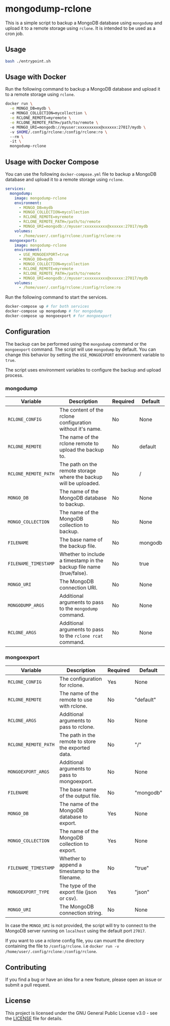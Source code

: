 # mongodump-rclone

This is a simple script to backup a MongoDB database using `mongodump` and upload it to a remote storage using `rclone`. It is intended to be used as a cron job.

## Usage

```bash
bash ./entrypoint.sh
```

## Usage with Docker

Run the following command to backup a MongoDB database and upload it to a remote storage using `rclone`.

```bash
docker run \
  -e MONGO_DB=mydb \ 
  -e MONGO_COLLECTION=mycollection \
  -e RCLONE_REMOTE=myremote \
  -e RCLONE_REMOTE_PATH=/path/to/remote \ 
  -e MONGO_URI=mongodb://myuser:xxxxxxxxxx@xxxxxx:27017/mydb \ 
  -v $HOME/.config/rclone:/config/rclone:ro \ 
  --rm \ 
  -it \
  mongodump-rclone
```

## Usage with Docker Compose

You can use the following `docker-compose.yml` file to backup a MongoDB database and upload it to a remote storage using `rclone`.

```yaml
services:
  mongodump:
    image: mongodump-rclone
    environment:
      - MONGO_DB=mydb
      - MONGO_COLLECTION=mycollection
      - RCLONE_REMOTE=myremote
      - RCLONE_REMOTE_PATH=/path/to/remote
      - MONGO_URI=mongodb://myuser:xxxxxxxxxx@xxxxxx:27017/mydb
    volumes:
      - /home/user/.config/rclone:/config/rclone:ro
  mongoexport:
    image: mongodump-rclone
    environment:
      - USE_MONGOEXPORT=true
      - MONGO_DB=mydb
      - MONGO_COLLECTION=mycollection
      - RCLONE_REMOTE=myremote
      - RCLONE_REMOTE_PATH=/path/to/remote
      - MONGO_URI=mongodb://myuser:xxxxxxxxxx@xxxxxx:27017/mydb
    volumes:
      - /home/user/.config/rclone:/config/rclone:ro
```

Run the following command to start the services.

```bash
docker-compose up # for both services
docker-compose up mongodump # for mongodump
docker-compose up mongoexport # for mongoexport
```

## Configuration

The backup can be performed using the `mongodump` command or the `mongoexport` command. The script will use `mongodump` by default. You can change this behavior by setting the `USE_MONGOEXPORT` environment variable to `true`.

The script uses environment variables to configure the backup and upload process.

### mongodump

| Variable                  | Description                                                                 | Required | Default |
|---------------------------|-----------------------------------------------------------------------------|----------|---------|
| `RCLONE_CONFIG`           | The content of the rclone configuration without it's name.                  | No       | None    |
| `RCLONE_REMOTE`           | The name of the rclone remote to upload the backup to.                      | No       | default |
| `RCLONE_REMOTE_PATH`      | The path on the remote storage where the backup will be uploaded.           | No       | /       |
| `MONGO_DB`                | The name of the MongoDB database to backup.                                 | No       | None    |
| `MONGO_COLLECTION`        | The name of the MongoDB collection to backup.                               | No       | None    |
| `FILENAME`                | The base name of the backup file.                                           | No       | mongodb |
| `FILENAME_TIMESTAMP`      | Whether to include a timestamp in the backup file name (true/false).        | No       | true    |
| `MONGO_URI`               | The MongoDB connection URI.                                                 | No       | None    |
| `MONGODUMP_ARGS`          | Additional arguments to pass to the `mongodump` command.                    | No       | None    |
| `RCLONE_ARGS`             | Additional arguments to pass to the `rclone rcat` command.                  | No       | None    |

### mongoexport 

| Variable             | Description                                                                  | Required | Default   |
| -------------------- | ---------------------------------------------------------------------------- | -------- | --------- |
| `RCLONE_CONFIG`      | The configuration for rclone.                                                | Yes      | None      |
| `RCLONE_REMOTE`      | The name of the remote to use with rclone.                                   | No       | "default" |
| `RCLONE_ARGS`        | Additional arguments to pass to rclone.                                      | No       | None      |
| `RCLONE_REMOTE_PATH` | The path in the remote to store the exported data.                           | No       | "/"       |
| `MONGOEXPORT_ARGS`   | Additional arguments to pass to mongoexport.                                 | No       | None      |
| `FILENAME`           | The base name of the output file.                                            | No       | "mongodb" |
| `MONGO_DB`           | The name of the MongoDB database to export.                                  | Yes      | None      |
| `MONGO_COLLECTION`   | The name of the MongoDB collection to export.                                | Yes      | None      |
| `FILENAME_TIMESTAMP` | Whether to append a timestamp to the filename.                               | No       | "true"    |
| `MONGOEXPORT_TYPE`   | The type of the export file (json or csv).                                   | Yes      | "json"    |
| `MONGO_URI`          | The MongoDB connection string.                                               | No       | None      |

In case the `MONGO_URI` is not provided, the script will try to connect to the MongoDB server running on `localhost` using the default port `27017`.

If you want to use a rclone config file, you can mount the directory containing the file to `/config/rclone`. i.e `docker run -v /home/user/.config/rclone:/config/rclone`.

## Contributing

If you find a bug or have an idea for a new feature, please open an issue or submit a pull request.

## License

This project is licensed under the GNU General Public License v3.0 - see the [LICENSE](./LICENSE) file for details.